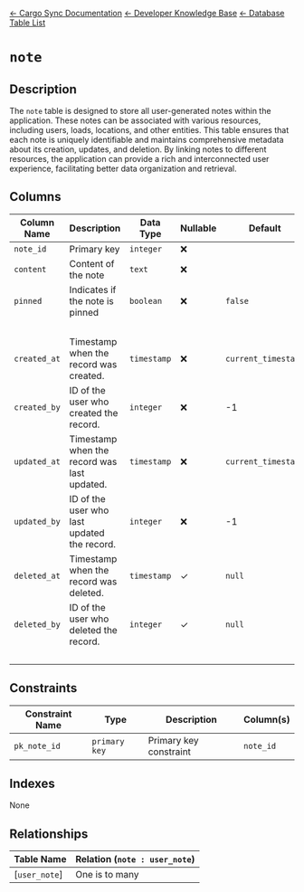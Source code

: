[← Cargo Sync Documentation](../../../../readme.md) [← Developer Knowledge Base](../../readme.md) [← Database Table List](../database-design.md)

# `note`

## Description
The `note` table is designed to store all user-generated notes within the application. These notes can be associated with various resources, including users, loads, locations, and other entities. This table ensures that each note is uniquely identifiable and maintains comprehensive metadata about its creation, updates, and deletion. By linking notes to different resources, the application can provide a rich and interconnected user experience, facilitating better data organization and retrieval.


## Columns

|Column Name|Description|Data Type|Nullable|Default|
|-|-|-|-|-|
|`note_id`|Primary key|`integer`|❌||
|`content`|Content of the note|`text`|❌||
|`pinned`|Indicates if the note is pinned|`boolean`|❌|`false`|
|&nbsp;|
|`created_at`|Timestamp when the record was created.|`timestamp`|❌|`current_timestamp`|
|`created_by`|ID of the user who created the record.|`integer`|❌|-1|
|`updated_at`|Timestamp when the record was last updated.|`timestamp`|❌|`current_timestamp`|
|`updated_by`|ID of the user who last updated the record.|`integer`|❌|-1|
|`deleted_at`|Timestamp when the record was deleted.|`timestamp`|✓|`null`|
|`deleted_by`|ID of the user who deleted the record.|`integer`|✓|`null`|
|&nbsp;|

## Constraints

|Constraint Name|Type|Description|Column(s)|
|--|--|--|--|
|`pk_note_id`|`primary key`|Primary key constraint|`note_id`|

## Indexes

None

## Relationships

|Table Name|Relation (`note : user_note`)|
|-|-|
|[`user_note`]|One is to many|